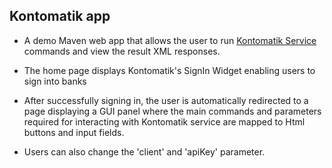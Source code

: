 ## Kontomatik app

- A demo Maven web app that allows the user to run [Kontomatik Service](http://developer.kontomatik.com/api-doc) commands and view the result XML responses. 

- The home page displays Kontomatik's SignIn Widget enabling users to sign into banks

- After successfully signing in, the user is automatically redirected to a page displaying a GUI panel where the main commands and parameters required for interacting with Kontomatik service are mapped to Html buttons and input fields. 

- Users can also change the 'client' and 'apiKey' parameter.   
